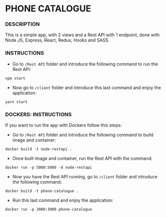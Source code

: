 
# PHONE CATALOGUE


### DESCRIPTION
This is a simple app, with 2 views and a Rest API with 1 endpoint, done with Node JS, Express, React, Redux, Hooks and SASS.


### INSTRUCTIONS
- Go to `/Rest API` folder and introduce the following command to run the Rest API:

`npm start`
- Now go to `/client` folder and introduce this last command and enjoy the application:

`yarn start`


### DOCKERS: INSTRUCTIONS
If you want to run the app with Dockers follow this steps:

- Go to `/Rest API` folder and introduce the following command to build image and container:

`docker build -t node-restapi .`
- Once built image and container, run the Rest API with the command:

`docker run -p 5000:5000 -d node-restapi`

- Now you have the Rest API running, go to `/client` folder and introduce the following command:

`docker build -t phone-catalogue .`
- Run this last command and enjoy the application:

 `docker run -p 3000:3000 phone-catalogue`


